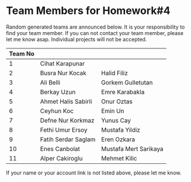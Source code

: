 ﻿# Team Members for Homework#4

Random generated teams are announced below. It is your responsibility to find your team member.
If you can not contact your team member, please let me know asap. Individual projects will not be accepted.

| Team No 	|              	|                 	|
|---------	|--------------	|-----------------	|
| 1       	|    Cihat Karapunar    |
| 2       	|    Busra Nur Kocak| Halid Filiz
| 3       	|    Ali Belli| Gorkem Gulletutan
| 4       	|    Berkay Uzun| Emre Karabakla
| 5       	|    Ahmet Halis Sabirli| Onur Oztas
| 6       	|    Ceyhun Koc| Emin Un
| 7       	|    Defne Nur Korkmaz| Yunus Cay
| 8       	|    Fethi Umur Ersoy| Mustafa Yildiz
| 9       	|    Fatih Serdar Saglam| Eren Ozkara
| 10       	|    Enes Canbolat| Mustafa Mert Sarikaya
| 11      	|    Alper Cakiroglu| Mehmet Kilic

If your name or your account link is not listed above, please let me know.
